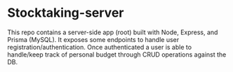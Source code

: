 # Stocktaking-server

This repo contains a server-side app (root) built with Node, Express, and Prisma (MySQL).
It exposes some endpoints to handle user registration/authentication.
Once authenticated a user is able to handle/keep track of personal budget through CRUD operations against the DB.
